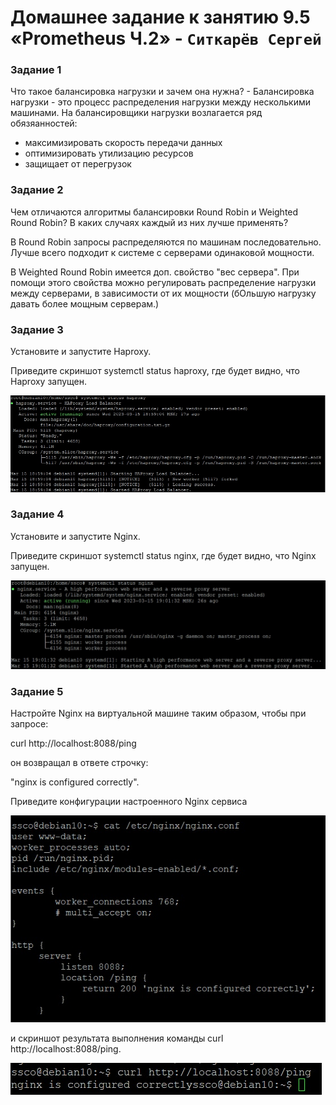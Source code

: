 # Домашнее задание к занятию 9.5 «Prometheus Ч.2» - `Ситкарёв Сергей`

### Задание 1

Что такое балансировка нагрузки и зачем она нужна? - Балансировка нагрузки - это процесс распределения нагрузки между несколькими машинами.
На балансировщики нагрузки возлагается ряд обязяанностей:

- максимизировать скорость передачи данных
- оптимизировать утилизацию ресурсов
- защищает от перегрузок

### Задание 2

Чем отличаются алгоритмы балансировки Round Robin и Weighted Round Robin? В каких случаях каждый из них лучше применять?

В Round Robin запросы распределяются по машинам последовательно. Лучше всего подходит к системе с серверами одинаковой мощности.

В Weighted Round Robin имеется доп. свойство "вес сервера". При помощи этого свойства можно регулировать распределение нагрузки между серверами, в зависимости от их мощности (бОльшую нагрузку давать более мощным серверам.)

### Задание 3

Установите и запустите Haproxy.

Приведите скриншот systemctl status haproxy, где будет видно, что Haproxy запущен.

![Задание 3](https://github.com/SSitkarev/10-5/blob/main/img/3.jpg)

### Задание 4

Установите и запустите Nginx.

Приведите скриншот systemctl status nginx, где будет видно, что Nginx запущен.

![Задание 4](https://github.com/SSitkarev/10-5/blob/main/img/4.jpg)

### Задание 5

Настройте Nginx на виртуальной машине таким образом, чтобы при запросе:

curl http://localhost:8088/ping

он возвращал в ответе строчку:

"nginx is configured correctly".

Приведите конфигурации настроенного Nginx сервиса 

![Задание 5-1](https://github.com/SSitkarev/10-5/blob/main/img/5-1.jpg)

и скриншот результата выполнения команды curl http://localhost:8088/ping.

![Задание 5-2](https://github.com/SSitkarev/10-5/blob/main/img/5-2.jpg)